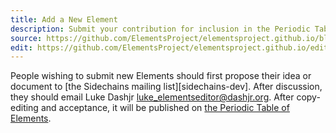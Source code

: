 ```yaml
---
title: Add a New Element
description: Submit your contribution for inclusion in the Periodic Table!
source: https://github.com/ElementsProject/elementsproject.github.io/blob/hexo/source/elements/new/index.md
edit: https://github.com/ElementsProject/elementsproject.github.io/edit/hexo/source/elements/new/index.md
---
```


People wishing to submit new Elements should first propose their idea or document to [the Sidechains mailing list][sidechains-dev].  After discussion, they should email Luke Dashjr <luke_elementseditor@dashjr.org>.  After copy-editing and acceptance, it will be published on [the Periodic Table of Elements][periodic-table].

[periodic-table]: /elements
